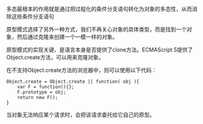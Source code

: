 多态最根本的作用就是通过把过程化的条件分支语句转化为对象的多态性，从而消除这些条件分支语句

原型模式选择了另外一种方式，我们不再关心对象的具体类型，而是找到一个对象，然后通过克隆来创建一个一模一样的对象。

原型模式的实现关键，是语言本身是否提供了clone方法。ECMAScript 5提供了Object.create方法，可以用来克隆对象。


在不支持Object.create方法的浏览器中，则可以使用以下代码：
```
Object.create = Object.create || function( obj ){    
    var F = function(){};    
    F.prototype = obj;    
    return new F();
}
```

当对象无法响应某个请求时，会把该请求委托给它自己的原型。
